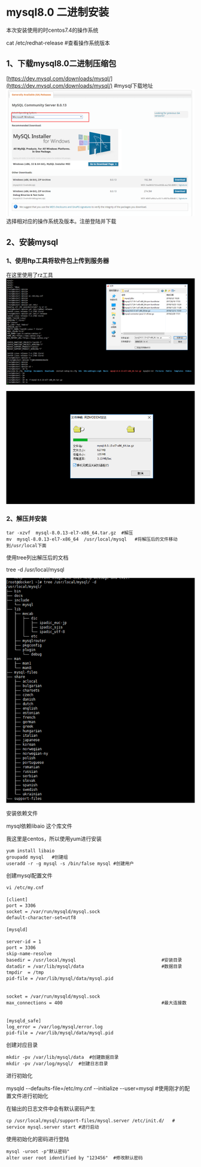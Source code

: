 # mysql8.0 二进制安装

本次安装使用的时centos7.4的操作系统

cat /etc/redhat-release   \#查看操作系统版本

## 1、下载mysql8.0二进制压缩包

[https://dev.mysql.com/downloads/mysql/](https://dev.mysql.com/downloads/mysql/)     \#mysql下载地址![](/assets/import.png)选择相对应的操作系统及版本。注册登陆并下载

## 2、安装mysql

### 1、使用ftp工具将软件包上传到服务器

在这里使用了rz工具![](/assets/rz.png)

![](/assets/rz1.png)

### 2、解压并安装

```
tar -xzvf  mysql-8.0.13-el7-x86_64.tar.gz  #解压
mv  mysql-8.0.13-el7-x86_64  /usr/local/mysql   #将解压后的文件移动到/usr/local下面
```

使用tree列出解压后的文档

tree -d /usr/local/mysql

![](/assets/tree.png)

安装依赖文件

mysql依赖libaio 这个库文件

我这里是centos，所以使用yum进行安装

```
yum install libaio
groupadd mysql   #创建组
useradd -r -g mysql -s /bin/false mysql #创建用户 
```



创建mysql配置文件

```
vi /etc/my.cnf

[client]
port = 3306
socket = /var/run/mysqld/mysql.sock
default-character-set=utf8

[mysqld]

server-id = 1
port = 3306
skip-name-resolve
basedir = /usr/local/mysql                                #安装目录
datadir = /var/lib/mysql/data                             #数据目录
tmpdir  = /tmp
pid-file = /var/lib/mysql/data/mysql.pid


socket = /var/run/mysqld/mysql.sock
max_connections = 400                                     #最大连接数


[mysqld_safe]
log_error = /var/log/mysql/error.log
pid-file = /var/lib/mysql/data/mysql.pid
```

创建对应目录

```
mkdir -pv /var/lib/mysql/data  #创建数据目录
mkdir -pv /var/log/mysql/  #创建日志目录
```

进行初始化

mysqld --defaults-file=/etc/my.cnf --initialize --user=mysql   \#使用刚才的配置文件进行初始化

在输出的日志文件中会有默认密码产生

```
cp /usr/local/mysql/support-files/mysql.server /etc/init.d/   #
service mysql.server start #进行启动
```

使用初始化的密码进行登陆

```
mysql -uroot -p"默认密码"
alter user root identified by "123456"  #修改默认密码
```



